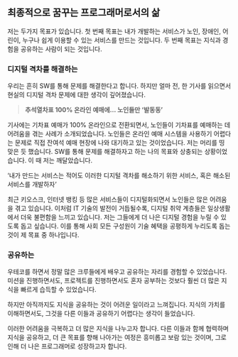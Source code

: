 ## 최종적으로 꿈꾸는 프로그래머로서의 삶

저는 두가지 목표가 있습니다. 
첫 번째 목표는 내가 개발하는 서비스가 노인, 장애인, 어린이, 누구나 쉽게 이용할 수 있는 서비스를 만드는 것입니다. 
두 번째 목표는 지식과 경험을 공유하는 사람이 되는 것입니다.

### 디지털 격차를 해결하는

우리는 흔히 SW를 통해 문제를 해결한다고 합니다. 
하지만 얼마 전, 한 기사를 읽으면서 현실의 디지털 격차 문제에 대한 생각이 깊어졌습니다.

> ****추석열차표 100% 온라인 예매에… 노인들만 ‘발동동’****
> 

기사에는 기차표 예매가 100% 온라인으로 전환되면서, 노인들이 기차표를 예매하는 데 어려움을 겪는 사례가 소개되었습니다. 
노인들은 온라인 예매 시스템을 사용하기 어렵다는 문제로 직접 잔여석 예매 현장에 나와 대기하고 있는 것이었습니다. 
저는 머리를 띵 맞은 듯 했습니다. 
SW를 통해 문제를 해결하자고 하는 나의 목표와 상충되는 상황이었습니다. 
이 때 저는 깨달았습니다. 

‘내가 만드는 서비스는 적어도 이러한 디지털 격차를 해소하기 위한 서비스, 혹은 해소된 서비스를 개발하자’  

최근 키오스크, 인터넷 뱅킹 등 많은 서비스들이 디지털화되면서 노인들은 많은 어려움을 겪고 있습니다. 
이처럼 IT 기술의 발전이 거듭될수록, 디지털 취약 계층들은 일상생활에서 더욱 불편함을 느끼고 있습니다. 
저는 그들에게 더 나은 디지털 경험을 누릴 수 있도록 돕고 싶습니다. 
이를 통해 사회 모든 구성원이 기술 혜택을 공평하게 누리도록 돕는 것이 제 목표 중 하나입니다.

### 공유하는

우테코를 하면서 정말 많은 크루들에게 배우고 공유하는 자리를 경험할 수 있었습니다. 
미션을 진행하면서도, 프로젝트를 진행하면서도 혼자 공부하는 것보다 훨씬 더 많은 지식을 빠르게 습득할 수 있었습니다. 

하지만 아직까지도 지식을 공유하는 것이 어려운 일이라고 느껴집니다. 
지식의 가치를 이해하면서도, 그것을 다른 이들과 공유하기 어렵다는 생각이 들었습니다.

이러한 어려움을 극복하고 더 많은 지식을 나누고자 합니다. 
다른 이들과 함께 협력하며 지식을 공유하고, 더 큰 목표를 향해 나아가는 여정은 흥미롭고 보람 있는 것이며, 그로 인해 더 나은 프로그래머로 성장하고자 합니다.